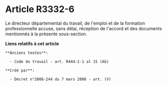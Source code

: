 # Article R3332-6

Le directeur départemental du travail, de l'emploi et de la formation professionnelle accuse, sans délai, réception de
l'accord et des documents mentionnés à la présente sous-section.

**Liens relatifs à cet article**

	**Anciens textes**:

	  - Code du travail - art. R444-1-1 al 15 (Ab)

	**Créé par**:

	  - Décret n°2008-244 du 7 mars 2008 - art. (V)
